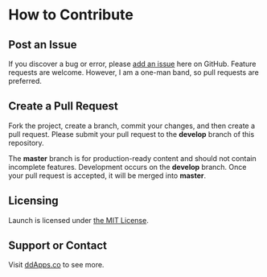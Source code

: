 # How to Contribute

## Post an Issue

If you discover a bug or error, please [add an issue](https://github.com/duliodenis/launch/issues) here on GitHub. Feature requests are welcome. However, I am a one-man band, so pull requests are preferred.


## Create a Pull Request

Fork the project, create a branch, commit your changes, and then create a pull request. Please submit your pull request to the **develop** branch of this repository.

The **master** branch is for production-ready content and should not contain incomplete features. Development occurs on the **develop** branch. Once your pull request is accepted, it will be merged into **master**.


## Licensing
Launch is licensed under [the MIT License](LICENSE).

## Support or Contact
Visit [ddApps.co](http://ddapps.co) to see more.
